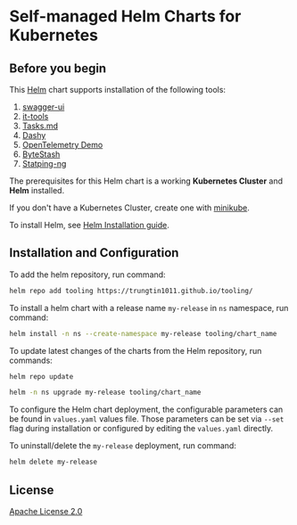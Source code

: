 # Self-managed Helm Charts for Kubernetes

## Before you begin

This [Helm](https://github.com/kubernetes/helm) chart supports installation of the following tools:
1. [swagger-ui](https://github.com/swagger-api/swagger-ui)
2. [it-tools](https://github.com/CorentinTh/it-tools)
3. [Tasks.md](https://github.com/BaldissaraMatheus/Tasks.md)
4. [Dashy](https://github.com/lissy93/dashy)
5. [OpenTelemetry Demo](https://github.com/Trungtin1011/opentelemetry-demo)
6. [ByteStash](https://github.com/jordan-dalby/ByteStash)
7. [Statping-ng](https://github.com/statping-ng/statping-ng)


The prerequisites for this Helm chart is a working **Kubernetes Cluster** and **Helm** installed.

If you don't have a Kubernetes Cluster, create one with [minikube](https://minikube.sigs.k8s.io/docs/start/).

To install Helm, see [Helm Installation guide](https://helm.sh/docs/intro/install/).


## Installation and Configuration

To add the helm repository, run command:

```bash
helm repo add tooling https://trungtin1011.github.io/tooling/
```

To install a helm chart with a release name `my-release` in `ns` namespace, run command:

```bash
helm install -n ns --create-namespace my-release tooling/chart_name
```


To update latest changes of the charts from the Helm repository, run commands:
```bash
helm repo update

helm -n ns upgrade my-release tooling/chart_name
```

To configure the Helm chart deployment, the configurable parameters can be found in `values.yaml` values file. Those parameters can be set via `--set` flag during installation or configured by editing the `values.yaml` directly.


To uninstall/delete the `my-release` deployment, run command:

```bash
helm delete my-release
```

## License

[Apache License 2.0](/LICENSE)
